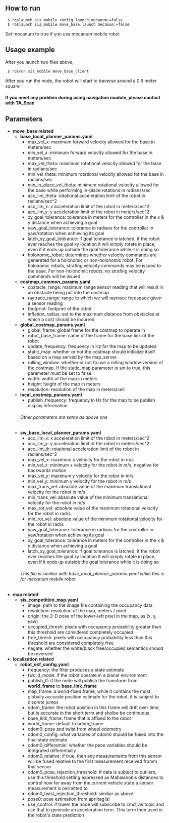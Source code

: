 ## How to run
```
 $ roslaunch sis_mobile config.launch mecanum:=false
 $ roslaunch sis_mobile move_base.launch mecanum:=false
```
Set mecanum to true if you use mecanum mobile robot
## Usage example
After you launch two files above,
```
 $ rosrun sis_mobile move_base_client
```
After you run the node, the robot will start to traverse around a 0.6 meter square
#### If you meet any problem during using navigation module, please contact with TA_Sean

## Parameters
* **move_base related**
  * **base_local_planner_params.yaml**
    * max_vel_x: maximum forward velocity allowed for the base in meters/sec
    * min_vel_x: minimum forward velocity allowed for the base in meters/sec
    * max_vel_theta: maximum rotational velocity allowed for the base in radians/sec
    * min_vel_theta: minimum rotational velocity allowed for the base in radians/sec
    * min_in_place_vel_theta: minimum rotational velocity allowed for the base while performing in-place rotations in radians/sec
    * acc_lim_theta: rotational acceleration limit of the robot in radians/sec^2
    * acc_lim_x: x acceleration limit of the robot in meters/sec^2
    * acc_lim_y: y acceleration limit of the robot in meters/sec^2
    * xy_goal_tolerance: tolerance in meters for the controller in the x & y distance when achieving a goal
    * yaw_goal_tolerance: tolerance in radians for the controller in yaw/rotation when achieving its goal
    * latch_xy_goal_tolerance: if goal tolerance is latched, if the robot ever reaches the goal xy location it will simply rotate in place, even if it ends up outside the goal tolerance while it is doing so
    * holonomic_robot: determines whether velocity commands are generated for a holonomic or non-holonomic robot. For holonomic robots, strafing velocity commands may be issued to the base. For non-holonomic robots, no strafing velocity commands will be issued
  * **costmap_common_params.yaml**
    * obstacle_range: maximum range sensor reading that will result in an obstacle being put into the costmap
    * raytrace_range: range to which we will raytrace freespace given a sensor reading
    * footprint: footprint of the robot
    * inflation_radius: set to the maximum distance from obstacles at which a cost should be incurred
  * **global_costmap_params.yaml**
    * global_frame: global frame for the costmap to operate in
    * robot_base_frame: name of the frame for the base link of the robot
    * update_frequency: frequency in Hz for the map to be updated
    * static_map: whether or not the costmap should initialize itself based on a map served by the map_server. 
    * rolling_window: whether or not to use a rolling window version of the costmap. If the static_map parameter is set to true, this parameter must be set to false.
    * width: width of the map in meters
    * height: height of the map in meters
    * resolution: resolution of the map in meters/cell
  * **local_costmap_params.yaml**
    * publish_frequency: frequency in Hz for the map to be publish display information
    ###### Other parameters are same as above one
  * **sw_base_local_planner_params.yaml**
    * acc_lim_x: x acceleration limit of the robot in meters/sec^2
    * acc_lim_y: y acceleration limit of the robot in meters/sec^2
    * acc_lim_th: rotational acceleration limit of the robot in radians/sec^2
    * max_vel_x: maximum x velocity for the robot in m/s
    * min_vel_x: minimum x velocity for the robot in m/s, negative for backwards motion
    * max_vel_y: maximum y velocity for the robot in m/s
    * min_vel_y: minimum y velocity for the robot in m/s
    * max_trans_vel: absolute value of the maximum translational velocity for the robot in m/s
    * min_trans_vel: absolute value of the minimum translational velocity for the robot in m/s
    * max_rot_vel: absolute value of the maximum rotational velocity for the robot in rad/s 
    * min_rot_vel: absolute value of the minimum rotational velocity for the robot in rad/s
    * yaw_goal_tolerance: tolerance in radians for the controller in yaw/rotation when achieving its goal 
    * xy_goal_tolerance: tolerance in meters for the controller in the x & y distance when achieving a goal
    * latch_xy_goal_tolerance: if goal tolerance is latched, if the robot ever reaches the goal xy location it will simply rotate in place, even if it ends up outside the goal tolerance while it is doing so
    ###### This file is similiar with base_local_planner_params.yaml while this is for mecanum mobile robot
* **map related**
  * **sis_competition_map.yaml**
    * image: path to the image file containing the occupancy data
    * resolution: resolution of the map, meters / pixel
    * origin: the 2-D pose of the lower-left pixel in the map, as (x, y, yaw)
    * occupied_thresh: pixels with occupancy probability greater than this threshold are considered completely occupied
    * free_thresh: pixels with occupancy probability less than this threshold are considered completely free
    * negate: whether the white/black free/occupied semantics should be reversed
* **localization related**
  * **robot_ekf_config.yaml**
    * frequency: the filter produces a state estimate
    * two_d_mode: if the robot operate in a planar environment
    * publish_tf: if the node will publish the transform from **world_frame** to **base_link_frame**
    * map_frame: a world-fixed frame, while it contains the most globally accurate position estimate for the robot, it is subject to discrete jumps
    * odom_frame: the robot position in this frame will drift over time, but is accurate in the short term and sholbe be continuous
    * base_link_frame: frame that is affixed to the robot
    * world_frame: default to odom_frame
    * odom0: pose and twist from wheel odometry
    * odom0_config: what variables of odom0 should be fused into the final state estimate 
    * odom0_differential: whether the psoe variables should be integrated differentially
    * odom0_relative: if true, then any measurements from this sensor will be fused relative to the first measurement received fromm that sensor
    * odom0_pose_rejection_threshold: if data is subject to outliers, use this threshold setting expressed as Mahalanobis distances to control how far away from the current vehicle state a sensor measurement is permitted to
    * odom0_twist_rejection_threshold: similiar as above
    * pose0: pose estimation from apriltag(s)
    * use_control: if truem the node will subscribe to *cmd_vel* topic and use that to generate an acceleration term. This term then used in the robot's state prediction


